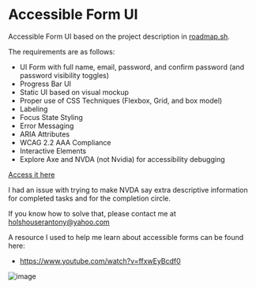 # Accessible Form UI

Accessible Form UI based on the project description in <a href="https://roadmap.sh/projects/accessible-form-ui" target="_blank">roadmap.sh</a>.

The requirements are as follows:
- UI Form with full name, email, password, and confirm password (and password visibility toggles)
- Progress Bar UI
- Static UI based on visual mockup
- Proper use of CSS Techniques (Flexbox, Grid, and box model)
- Labeling
- Focus State Styling
- Error Messaging
- ARIA Attributes
- WCAG 2.2 AAA Compliance
- Interactive Elements
- Explore Axe and NVDA (not Nvidia) for accessibility debugging

<a href="https://antonymous1337.github.io/roadmap.sh_projects/007.%20Accessible%20Form%20UI/index.html">Access it here</a>

I had an issue with trying to make NVDA say extra descriptive information for completed tasks and for the completion circle.

If you know how to solve that, please contact me at <a href="mailto:holshouserantony@yahoo.com">holshouserantony@yahoo.com</a>

A resource I used to help me learn about accessible forms can be found here:
- https://www.youtube.com/watch?v=ffxwEyBcdf0

![image](https://github.com/user-attachments/assets/4ec8812a-bb76-4026-b5ca-f2002926ee8a)
